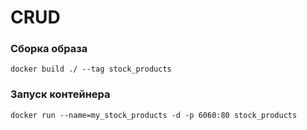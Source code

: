 # CRUD

### Сборка образа

```
docker build ./ --tag stock_products
```

### Запуск контейнера

```
docker run --name=my_stock_products -d -p 6060:80 stock_products
```